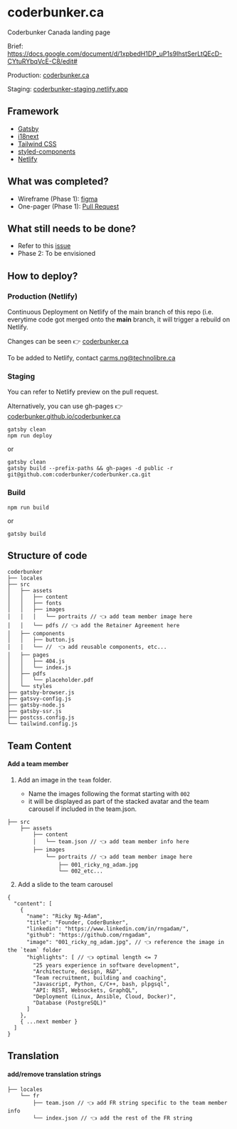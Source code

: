 # coderbunker.ca
Coderbunker Canada landing page

Brief: https://docs.google.com/document/d/1xpbedH1DP_uP1s9IhstSerLtQEcD-CYtuRYbqVcE-C8/edit#

Production: [coderbunker.ca](https://coderbunker.ca/)

Staging: [coderbunker-staging.netlify.app](https://coderbunker-staging.netlify.app/)

## Framework

* [Gatsby](https://www.gatsbyjs.com/)
* [i18next](https://github.com/microapps/gatsby-plugin-react-i18next)
* [Tailwind CSS](https://tailwindcss.com/)
* [styled-components](https://styled-components.com/)
* [Netlify](https://www.netlify.com/)

## What was completed?

* Wireframe (Phase 1): [figma](https://www.figma.com/proto/v1GDDcPMpdDOgRBmwTnDQo/CoderBunker?node-id=419%3A47&scaling=min-zoom&page-id=201%3A1183)
* One-pager (Phase 1): [Pull Request](https://github.com/coderbunker/coderbunker.ca/pull/2)

## What still needs to be done?

* Refer to this [issue](https://github.com/coderbunker/coderbunker.ca/issues/1)
* Phase 2: To be envisioned

## How to deploy? 

### Production (Netlify)

Continuous Deployment on Netlify of the main branch of this repo (i.e. everytime code got merged onto the **main** branch, it will trigger a rebuild on Netlify. 

Changes can be seen 👉 [coderbunker.ca](https://coderbunker.ca/)

To be added to Netlify, contact carms.ng@technolibre.ca

### Staging 

You can refer to Netlify preview on the pull request.

Alternatively, you can use gh-pages 👉 [coderbunker.github.io/coderbunker.ca](https://coderbunker.github.io/coderbunker.ca/)


```
gatsby clean
npm run deploy
```
or
```
gatsby clean
gatsby build --prefix-paths && gh-pages -d public -r git@github.com:coderbunker/coderbunker.ca.git
```

### Build
```
npm run build
```
or
```
gatsby build
```

## Structure of code

```
coderbunker
├── locales 
├── src
│   ├── assets
│   │   ├── content
│   │   ├── fonts
│   │   ├── images
│   │   │   └── portraits // 👈 add team member image here
│   │   └── pdfs // 👈 add the Retainer Agreement here
│   ├── components
│   │   ├── button.js
│   │   └── //  👈 add reusable components, etc...
│   ├── pages
│   │   ├── 404.js
│   │   └── index.js
│   ├── pdfs
│   │   └── placeholder.pdf
│   └── styles
├── gatsby-browser.js
├── gatsvy-config.js
├── gatsby-node.js
├── gatsby-ssr.js
├── postcss.config.js
└── tailwind.config.js

```

## Team Content

#### Add a team member

1. Add an image in the `team` folder. 

   - Name the images following the format starting with `002`
   - it will be displayed as part of the stacked avatar and the team carousel if included in the team.json.

```
├── src
    ├── assets
        ├── content
        │   └── team.json // 👈 add team member info here
        ├── images
            └── portraits // 👈 add team member image here
                ├── 001_ricky_ng_adam.jpg
                └── 002_etc...
```

2. Add a slide to the team carousel

```
{
  "content": [
    {
      "name": "Ricky Ng-Adam",
      "title": "Founder, CoderBunker",
      "linkedin": "https://www.linkedin.com/in/rngadam/",
      "github": "https://github.com/rngadam",
      "image": "001_ricky_ng_adam.jpg", // 👈 reference the image in the `team` folder
      "highlights": [ // 👈 optimal length <= 7
        "25 years experience in software development",
        "Architecture, design, R&D",
        "Team recruitment, building and coaching",
        "Javascript, Python, C/C++, bash, plpgsql",
        "API: REST, Websockets, GraphQL",
        "Deployment (Linux, Ansible, Cloud, Docker)",
        "Database (PostgreSQL)"
      ]
    },
    { ...next member }
  ]
}
```

## Translation

#### add/remove translation strings

```
├── locales 
    └── fr
        ├── team.json // 👈 add FR string specific to the team member info
        └── index.json // 👈 add the rest of the FR string
```
